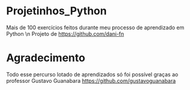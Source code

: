 # Projetinhos_Python
Mais de 100 exercícios feitos durante meu processo de aprendizado em Python
\n Projeto de https://github.com/dani-fn
# Agradecimento
Todo esse percurso lotado de aprendizados só foi possível graças ao professor Gustavo Guanabara
https://github.com/gustavoguanabara
